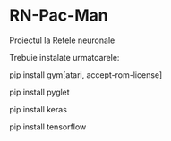 # RN-Pac-Man
Proiectul la Retele neuronale

Trebuie instalate urmatoarele:

pip install gym[atari, accept-rom-license]

pip install pyglet

pip install keras

pip install tensorflow
